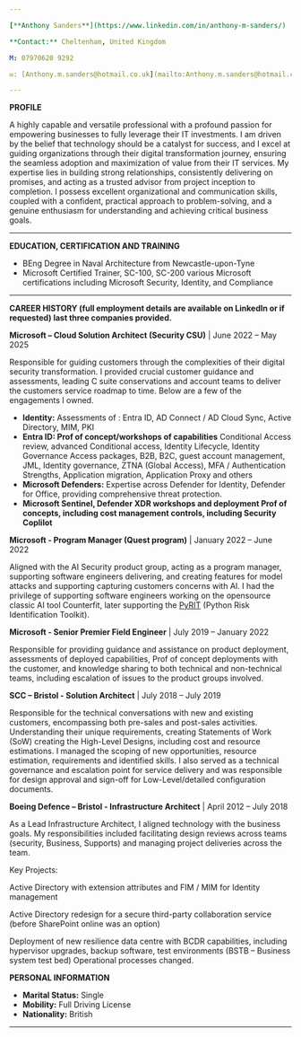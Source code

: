 ```yaml
---

[**Anthony Sanders**](https://www.linkedin.com/in/anthony-m-sanders/)

**Contact:** Cheltenham, United Kingdom 

M: 07970620 9292 

✉: [Anthony.m.sanders@hotmail.co.uk](mailto:Anthony.m.sanders@hotmail.co.uk) 

---
```


**PROFILE**

A highly capable and versatile professional with a profound passion for empowering businesses to fully leverage their IT investments. I am driven by the belief that technology should be a catalyst for success, and I excel at guiding organizations through their digital transformation journey, ensuring the seamless adoption and maximization of value from their IT services. My expertise lies in building strong relationships, consistently delivering on promises, and acting as a trusted advisor from project inception to completion. I possess excellent organizational and communication skills, coupled with a confident, practical approach to problem-solving, and a genuine enthusiasm for understanding and achieving critical business goals.

---

**EDUCATION, CERTIFICATION AND TRAINING**

* BEng Degree in Naval Architecture from Newcastle-upon-Tyne   
* Microsoft Certified Trainer, SC-100, SC-200 various Microsoft certifications including Microsoft Security, Identity, and Compliance 

---

**CAREER HISTORY (full employment details are available on LinkedIn or if requested) last three companies provided.** 

**Microsoft – Cloud Solution Architect (Security CSU)** | June 2022 – May 2025 

Responsible for guiding customers through the complexities of their digital security transformation. I provided crucial customer guidance and assessments, leading C suite conservations and account teams to deliver the customers service roadmap to time. Below are a few of the engagements I owned.

* **Identity:** Assessments of : Entra ID, AD Connect / AD Cloud Sync, Active Directory, MIM, PKI  
* **Entra ID: Prof of concept/workshops of capabilities** Conditional Access review, advanced Conditional access, Identity Lifecycle, Identity Governance Access packages, B2B, B2C, guest account management, JML, Identity governance, ZTNA (Global Access), MFA / Authentication Strengths, Application migration, Application Proxy and others  
* **Microsoft Defenders:** Expertise across Defender for Identity, Defender for Office, providing comprehensive threat protection.  
* **Microsoft Sentinel, Defender XDR workshops and deployment Prof of concepts, including cost management controls, including Security Coplilot**

**Microsoft \- Program Manager (Quest program)** | January 2022 – June 2022 

Aligned with the AI Security product group, acting as a program manager, supporting software engineers delivering, and creating features for model attacks and supporting capturing customers concerns with AI.  I had the privilege of supporting software engineers working on the opensource classic AI tool Counterfit, later supporting the [PyRIT](https://www.microsoft.com/en-us/security/blog/2024/02/22/announcing-microsofts-open-automation-framework-to-red-team-generative-ai-systems/) (Python Risk Identification Toolkit).

**Microsoft \- Senior Premier Field Engineer** | July 2019 – January 2022 

Responsible for providing guidance and assistance on product deployment, assessments of deployed capabilities, Prof of concept deployments with the customer, and knowledge sharing to both technical and non-technical teams, including escalation of issues to the product groups involved. 

**SCC – Bristol \- Solution Architect** | July 2018 – July 2019 

Responsible for the technical conversations with new and existing customers, encompassing both pre-sales and post-sales activities. Understanding their unique requirements, creating Statements of Work (SoW) creating the High-Level Designs, including cost and resource estimations. I managed the scoping of new opportunities, resource estimation, requirements and identified skills. I also served as a technical governance and escalation point for service delivery and was responsible for design approval and sign-off for Low-Level/detailed configuration documents.

**Boeing Defence – Bristol \- Infrastructure Architect** | April 2012 – July 2018 

As a Lead Infrastructure Architect, I aligned technology with the business goals. My responsibilities included facilitating design reviews across teams (security, Business, Supports) and managing project deliveries across the team.

Key Projects:

Active Directory with extension attributes and FIM / MIM for Identity management

Active Directory redesign for a secure third-party collaboration service (before SharePoint online was an option)

Deployment of new resilience data centre with BCDR capabilities, including hypervisor upgrades, backup software, test environments (BSTB – Business system test bed) Operational processes changed.

**PERSONAL INFORMATION**

* **Marital Status:** Single   
* **Mobility:** Full Driving License   
* **Nationality:** British 

---

